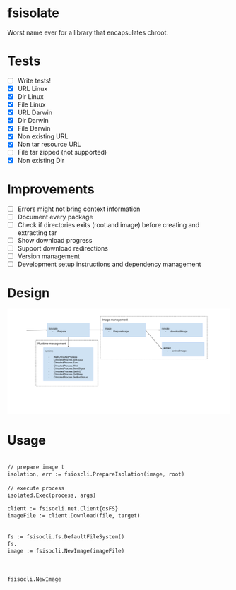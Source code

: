 # fsisolate

Worst name ever for a library that encapsulates chroot.


# Tests
- [ ] Write tests!
- [x] URL Linux
- [x] Dir Linux
- [x] File Linux
- [x] URL Darwin
- [x] Dir Darwin
- [x] File Darwin
- [x] Non existing URL
- [x] Non tar resource URL
- [ ] File tar zipped (not supported)
- [x] Non existing Dir

# Improvements

- [ ] Errors might not bring context information
- [ ] Document every package
- [ ] Check if directories exits (root and image) before creating and extracting tar
- [ ] Show download progress
- [ ] Support download redirections
- [ ] Version management
- [ ] Development setup instructions and dependency management

# Design

<img src="./chrootisolate.png">

# Usage

```

// prepare image t
isolation, err := fsioscli.PrepareIsolation(image, root)

// execute process
isolated.Exec(process, args)

```

```
client := fsisocli.net.Client{osFS}
imageFile := client.Download(file, target)


fs := fsisocli.fs.DefaultFileSystem()
fs.
image := fsisocli.NewImage(imageFile)



fsisocli.NewImage
